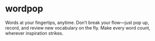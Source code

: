 # wordpop
Words at your fingertips, anytime. Don’t break your flow—just pop up, record, and review new vocabulary on the fly. Make every word count, wherever inspiration strikes.
